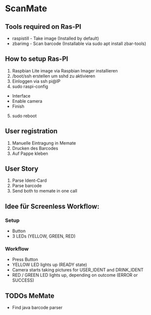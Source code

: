 # ScanMate

## Tools required on Ras-PI

* raspistill - Take image (Installed by default)
* zbarimg - Scan barcode (Installable via sudo apt install zbar-tools)

## How to setup Ras-PI

1. Raspbian Lite image via Raspbian Imager installieren
2. /boot/ssh erstellen um sshd zu aktivieren
3. Einloggen via ssh pi@IP
4. sudo raspi-config
  * Interface
  * Enable camera
  * Finish
5. sudo reboot

## User registration

1. Manuelle Eintragung in Memate
2. Drucken des Barcodes
3. Auf Pappe kleben

## User Story

1. Parse Ident-Card
2. Parse barcode
3. Send both to memate in one call

## Idee für Screenless Workflow:

### Setup

* Button
* 3 LEDs (YELLOW, GREEN, RED)

### Workflow

* Press Button
* YELLOW LED lights up (READY state)
* Camera starts taking pictures for USER_IDENT and DRINK_IDENT
* RED / GREEN LED lights up, depending on outcome (ERROR or SUCCESS)

## TODOs MeMate

* Find java barcode parser

